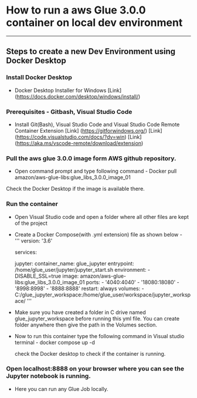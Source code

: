 # How to run a aws Glue 3.0.0 container on local dev environment  
***
## Steps to create a new Dev Environment using Docker Desktop
### Install Docker Desktop  
* Docker Desktop Installer for Windows 
[Link] (https://docs.docker.com/desktop/windows/install/)
### Prerequisites - Gitbash, Visual Studio Code
* Install Git(Bash), Visual Studio Code and Visual Studio Code Remote Container Extension
[Link] (https://gitforwindows.org/)
[Link] (https://code.visualstudio.com/docs/?dv=win)
[Link] (https://aka.ms/vscode-remote/download/extension)
### Pull the aws glue 3.0.0 image form AWS github repository. 
* Open command prompt and type following command - 
 Docker pull amazon/aws-glue-libs:glue_libs_3.0.0_image_01  

 Check the Docker Desktop if the image is available there. 
### Run the container 
* Open Visual Studio code and open a folder where all other files are kept of the project
* Create a Docker Compose(with .yml extension) file as shown below -  
'''
 version: '3.6'

  services:  
    
    jupyter:
      container_name: glue_jupyter
      entrypoint: /home/glue_user/jupyter/jupyter_start.sh
      environment: 
        - DISABLE_SSL=true
      image: amazon/aws-glue-libs:glue_libs_3.0.0_image_01
      ports:
        - '4040:4040'
        - '18080:18080'
        - '8998:8998'
        - '8888:8888'
      restart: always
      volumes:
        - C:/glue_jupyter_workspace:/home/glue_user/workspace/jupyter_workspace/
'''
            
* Make sure you have created a folder in C drive named glue_jupyter_workspace before running this yml file. You can create folder anywhere then give the path in the Volumes section. 
* Now to run this container type the following command in Visual studio terminal - 
  docker compose up -d   
  
  check the Docker desktop to check if the container is running. 
### Open localhost:8888 on your browser where you can see the Jupyter notebook is running.  

 * Here you can run any Glue Job locally. 
